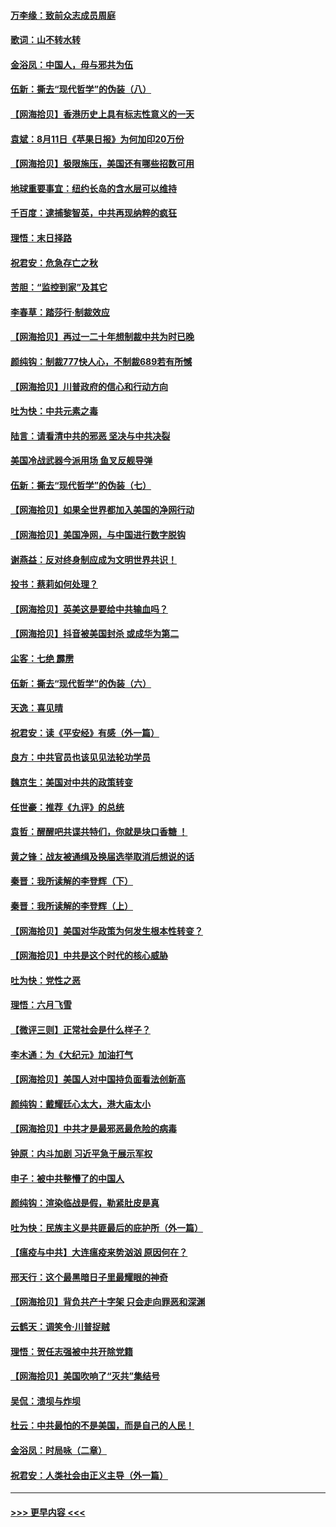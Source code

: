 #### [万李缘：致前众志成员周庭](../pages/nsc993/n12324635.md?t=08121751) 
#### [歌词：山不转水转](../pages/nsc993/n12324599.md?t=08121751) 
#### [金浴凤：中国人，毋与邪共为伍](../pages/nsc993/n12324257.md?t=08121751) 
#### [伍新：撕去“现代哲学”的伪装（八）](../pages/nsc993/n12324188.md?t=08121751) 
#### [【网海拾贝】香港历史上具有标志性意义的一天](../pages/nsc993/n12324021.md?t=08121751) 
#### [袁斌：8月11日《苹果日报》为何加印20万份](../pages/nsc993/n12323955.md?t=08121751) 
#### [【网海拾贝】极限施压，美国还有哪些招数可用](../pages/nsc993/n12322512.md?t=08121751) 
#### [地球重要事宜：纽约长岛的含水层可以维持](../pages/nsc993/n12321844.md?t=08121751) 
#### [千百度：逮捕黎智英，中共再现纳粹的疯狂](../pages/nsc993/n12321777.md?t=08121751) 
#### [理悟：末日择路](../pages/nsc993/n12320812.md?t=08121751) 
#### [祝君安：危急存亡之秋](../pages/nsc993/n12320795.md?t=08121751) 
#### [苦胆：“监控到家”及其它](../pages/nsc993/n12320751.md?t=08121751) 
#### [李春草：踏莎行·制裁效应](../pages/nsc993/n12318290.md?t=08121751) 
#### [【网海拾贝】再过一二十年想制裁中共为时已晚](../pages/nsc993/n12318195.md?t=08121751) 
#### [颜纯钩：制裁777快人心，不制裁689若有所憾](../pages/nsc993/n12316912.md?t=08121751) 
#### [【网海拾贝】川普政府的信心和行动方向](../pages/nsc993/n12316673.md?t=08121751) 
#### [吐为快：中共元素之毒](../pages/nsc993/n12316547.md?t=08121751) 
#### [陆言：请看清中共的邪恶 坚决与中共决裂](../pages/nsc993/n12315784.md?t=08121751) 
#### [美国冷战武器今派用场 鱼叉反舰导弹](../pages/nsc993/n12316258.md?t=08121751) 
#### [伍新：撕去“现代哲学”的伪装（七）](../pages/nsc993/n12315846.md?t=08121751) 
#### [【网海拾贝】如果全世界都加入美国的净网行动](../pages/nsc993/n12315588.md?t=08121751) 
#### [【网海拾贝】美国净网，与中国进行数字脱钩](../pages/nsc993/n12312813.md?t=08121751) 
#### [谢燕益：反对终身制应成为文明世界共识！](../pages/nsc993/n12310465.md?t=08121751) 
#### [投书：蔡莉如何处理？](../pages/nsc993/n12310224.md?t=08121751) 
#### [【网海拾贝】英美这是要给中共输血吗？](../pages/nsc993/n12307646.md?t=08121751) 
#### [【网海拾贝】抖音被美国封杀 或成华为第二](../pages/nsc993/n12305277.md?t=08121751) 
#### [尘客：七绝 霹雳](../pages/nsc993/n12304053.md?t=08121751) 
#### [伍新：撕去“现代哲学”的伪装（六）](../pages/nsc993/n12303243.md?t=08121751) 
#### [天逸：喜见晴](../pages/nsc993/n12303226.md?t=08121751) 
#### [祝君安：读《平安经》有感（外一篇）](../pages/nsc993/n12303170.md?t=08121751) 
#### [良方：中共官员也该见见法轮功学员](../pages/nsc993/n12302985.md?t=08121751) 
#### [魏京生：美国对中共的政策转变](../pages/nsc993/n12302929.md?t=08121751) 
#### [任世豪：推荐《九评》的总统](../pages/nsc993/n12302838.md?t=08121751) 
#### [袁哲：醒醒吧共谍共特们，你就是块口香糖 ！](../pages/nsc993/n12302678.md?t=08121751) 
#### [黄之锋：战友被通缉及换届选举取消后想说的话](../pages/nsc993/n12302681.md?t=08121751) 
#### [秦晋：我所读解的李登辉（下）](../pages/nsc993/n12302171.md?t=08121751) 
#### [秦晋：我所读解的李登辉（上）](../pages/nsc993/n12301979.md?t=08121751) 
#### [【网海拾贝】美国对华政策为何发生根本性转变？](../pages/nsc993/n12302091.md?t=08121751) 
#### [【网海拾贝】中共是这个时代的核心威胁](../pages/nsc993/n12300541.md?t=08121751) 
#### [吐为快：党性之恶](../pages/nsc993/n12300263.md?t=08121751) 
#### [理悟：六月飞雪](../pages/nsc993/n12300243.md?t=08121751) 
#### [【微评三则】正常社会是什么样子？](../pages/nsc993/n12300228.md?t=08121751) 
#### [李木通：为《大纪元》加油打气](../pages/nsc993/n12280363.md?t=08121751) 
#### [【网海拾贝】美国人对中国持负面看法创新高](../pages/nsc993/n12298720.md?t=08121751) 
#### [颜纯钩：戴耀廷心太大，港大庙太小](../pages/nsc993/n12297682.md?t=08121751) 
#### [【网海拾贝】中共才是最邪恶最危险的病毒](../pages/nsc993/n12296470.md?t=08121751) 
#### [钟原：内斗加剧 习近平急于展示军权](../pages/nsc993/n12292544.md?t=08121751) 
#### [申子：被中共整懵了的中国人](../pages/nsc993/n12291389.md?t=08121751) 
#### [颜纯钩：渲染临战是假，勒紧肚皮是真](../pages/nsc993/n12290945.md?t=08121751) 
#### [吐为快：民族主义是共匪最后的庇护所（外一篇）](../pages/nsc993/n12290887.md?t=08121751) 
#### [【瘟疫与中共】大连瘟疫来势汹汹 原因何在？](../pages/nsc993/n12287474.md?t=08121751) 
#### [邢天行：这个最黑暗日子里最耀眼的神奇](../pages/nsc993/n12289882.md?t=08121751) 
#### [【网海拾贝】背负共产十字架 只会走向罪恶和深渊](../pages/nsc993/n12288290.md?t=08121751) 
#### [云鹤天：调笑令·川普捉贼](../pages/nsc993/n12285672.md?t=08121751) 
#### [理悟：贺任志强被中共开除党籍](../pages/nsc993/n12285597.md?t=08121751) 
#### [【网海拾贝】美国吹响了“灭共”集结号](../pages/nsc993/n12284522.md?t=08121751) 
#### [吴侃：溃坝与炸坝](../pages/nsc993/n12283593.md?t=08121751) 
#### [杜云：中共最怕的不是美国，而是自己的人民！](../pages/nsc993/n12282935.md?t=08121751) 
#### [金浴凤：时局咏（二章）](../pages/nsc993/n12282923.md?t=08121751) 
#### [祝君安：人类社会由正义主导（外一篇）](../pages/nsc993/n12282809.md?t=08121751) 

----
#### [ >>> 更早内容 <<< ](../indexes/nsc993-earlier.md)
